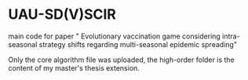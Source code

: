 # UAU-SD(V)SCIR
main code for paper " Evolutionary vaccination game considering intra-seasonal strategy shifts regarding multi-seasonal epidemic spreading"

Only the core algorithm file was uploaded, the high-order folder is the content of my master's thesis extension. 

